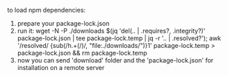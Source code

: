 to load npm dependencies:
1) prepare your package-lock.json 
2) run it:
	wget -N -P ./downloads $(jq 'del(.. | .requires?, .integrity?)' package-lock.json | tee package-lock.temp | jq -r '.. | .resolved?');
	awk '/resolved/ {sub(/h.+(\/)/, "file:./downloads/")}1' package-lock.temp > package-lock.json && rm package-lock.temp
3) now you can send 'download' folder and the 'package-lock.json' for installation on a remote server
